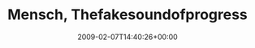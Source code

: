 ---
retweeted: false
source: <a href="http://twitter.com" rel="nofollow">Twitter Web Client</a>
entities:
  hashtags:
  - text: kram
    indices:
    - '109'
    - '114'
  symbols: []
  user_mentions: []
  urls: []
display_text_range:
- '0'
- '114'
favorite_count: '0'
id_str: '1186360415'
truncated: false
retweet_count: '0'
id: '1186360415'
created_at: Sat Feb 07 14:40:26 +0000 2009
favorited: false
full_text: 'Mensch, Thefakesoundofprogress ist jetzt schon bald 10 Jahre alt. Fühl
  mich wie ein Opa mit Plattensammlung. #kram'
lang: de
tags:
- kram
- pesos:twitter
date: '2009-02-07T14:40:26+00:00'
src: https://twitter.com/bascht/status/1186360415
original_url: https://twitter.com/bascht/status/1186360415
type: twitter_tweet
text: 'Mensch, Thefakesoundofprogress ist jetzt schon bald 10 Jahre alt. Fühl mich
  wie ein Opa mit Plattensammlung. #kram'
title: 'Mensch, Thefakesoundofprogress '

---